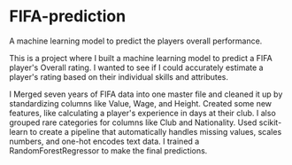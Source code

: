 # FIFA-prediction
A machine learning model to predict the players overall performance.

This is a project where I built a machine learning model to predict a FIFA player's Overall rating. I wanted to see if I could accurately estimate a player's rating based on their individual skills and attributes.

I Merged seven years of FIFA data into one master file and cleaned it up by standardizing columns like Value, Wage, and Height.
Created some new features, like calculating a player's experience in days at their club. I also grouped rare categories for columns like Club and Nationality.
Used scikit-learn to create a pipeline that automatically handles missing values, scales numbers, and one-hot encodes text data.
I trained a RandomForestRegressor to make the final predictions.

